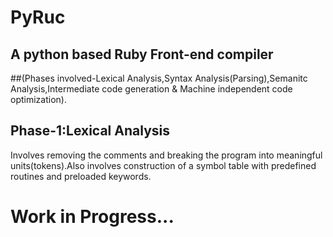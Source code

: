 # PyRuc
## A python based Ruby Front-end compiler
##(Phases involved-Lexical Analysis,Syntax Analysis(Parsing),Semanitc Analysis,Intermediate code generation & Machine independent code optimization).  

## Phase-1:Lexical Analysis
Involves removing the comments and breaking the program into meaningful units(tokens).Also involves construction of a symbol table with predefined routines and preloaded keywords.

# Work in Progress...
